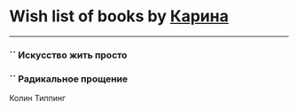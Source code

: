 # Wish list of books by [Карина](https://plus.google.com/u/0/113094351246440936608/)
---

### `` Искусство жить просто

### `` Радикальное прощение
Колин Типпинг

